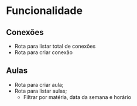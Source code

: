 # Funcionalidade

## Conexões
- Rota para listar total de conexões
- Rota para criar conexão 

## Aulas
- Rota para criar aula;
- Rota para listar aulas;
  - Filtrar por matéria, data da semana e horário